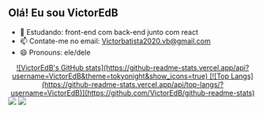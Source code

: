 ## Olá! Eu sou VictorEdB



- 🌱 Estudando: front-end com back-end junto com react
- 📫 Contate-me no email: Victorbatista2020.vb@gmail.com
- 😄 Pronouns: ele/dele

<div align="center">
  <a href="https://github.com/VictorEdB">
![VictorEdB's GitHub stats](https://github-readme-stats.vercel.app/api?username=VictorEdB&theme=tokyonight&show_icons=true)
[![Top Langs](https://github-readme-stats.vercel.app/api/top-langs/?username=VictorEdB)](https://github.com/VictorEdB/github-readme-stats)
</div>

<div>  
  <a href = "mailto:victorbatista2020.vb@gmail.com"><img src="https://img.shields.io/badge/-Gmail-%23333?style=for-the-badge&logo=gmail&logoColor=white" target="_blank"></a>
  <a href="https://www.linkedin.com/in/victor-batista-380428252/" target="_blank"><img src="https://img.shields.io/badge/-LinkedIn-%230077B5?style=for-the-badge&logo=linkedin&logoColor=white" target="_blank"></a> 
  
</div>
